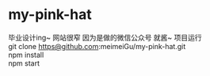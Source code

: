 # my-pink-hat
毕业设计ing~
网站很窄 因为是做的微信公众号 就酱~
项目运行</br>
git clone https@github.com:meimeiGu/my-pink-hat.git</br>
npm install</br>
npm start</br>

